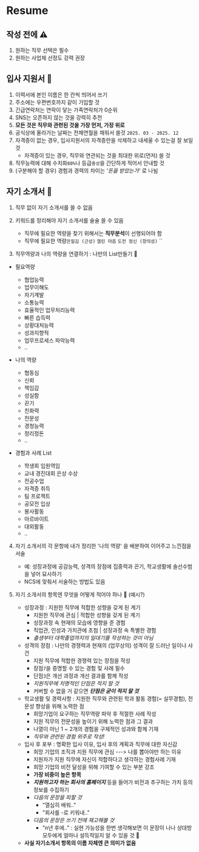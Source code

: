 # Resume

## 작성 전에 ⚠️
1. 원하는 직무 선택은 필수
2. 원하는 사업체 선정도 강력 권장

## 입사 지원서 📒
1. 이력서에 본인 이름은 한 칸씩 띄어서 쓰기
2. 주소에는 우편번호까지 같이 기입할 것
3. 긴급연락처는 연락이 닿는 가족연락처가 0순위
4. SNS는 오픈하지 않는 것을 강력히 추천
5. **모든 것은 직무와 관련된 것을 가장 먼저, 가장 위로**
6. 공식상에 올라가는 날짜는 전체연월을 채워서 쓸것 `2025. 03 - 2025. 12`
7. 자격증이 없는 경우, 입사지원서의 자격증란을 삭제하고 내세울 수 있는걸 잘 보일 것  
   - 자격증이 있는 경우, 직무와 연관되는 것을 최대한 위로(먼저) 쓸 것
8. 직무능력에 대해 수치화`80%`나 등급`중상`을 간단하게 적어서 안내할 것
9. (구분해야 할 경우) 경험과 경력의 차이는 *'돈을 받았는가'* 로 나뉨

## 자기 소개서 📃
1. 직무 없이 자기 소개서를 쓸 수 없음
2. 키워드를 정리해야 자기 소개서를 술술 쓸 수 있음
   - 직무에 필요한 역량을 찾기 위해서는 **직무분석**이 선행되어야 함
   - 직무에 필요한 역량`끈질김 (근성)` `열린 마음` `도전 정신 (창의성)` ``
  
3. 직무역량과 나의 역량을 연결하기 : 나만의 List만들기 📝  
- 필요역량
   - 협업능력
   - 업무이해도
   - 자기계발
   - 소통능력
   - 효율적인 업무처리능력
   - 빠른 습득력
   - 상황대처능력
   - 성과지향적
   - 업무프로세스 파악능력
   - ..
  
- 나의 역량
   - 협동심
   - 신뢰
   - 책임감
   - 성실함
   - 끈기
   - 친화력
   - 전문성
   - 경청능력
   - 정리정돈
   - ..
  
- 경험과 사례 List
   - 학생회 임원역임
   - 교내 경진대회 은상 수상
   - 전공수업
   - 자격증 취득
   - 팀 프로젝트
   - 공모전 입상
   - 봉사활동
   - 아르바이트
   - 대외활동
   - ..

4. 자기 소개서의 각 문항에 내가 정리한 '나의 역량' 을 배분하여 이어주고 느낀점을 서술
   - 예: 성장과정에 공감능력, 성격의 장점에 집중력과 끈기, 학교생활에 솔선수범 을 넣어 묘사하기
   - NCS에 맞춰서 서술하는 방법도 있음

5. 자기 소개서의 항목엔 무엇을 어떻게 적어야 하나 🤔 (예시?)
   - 성장과정 : 지원한 직무에 적합한 성향을 갖게 된 계기
     - 지원한 직무에 관심 | 적합한 성향을 갖게 된 계기
     - 성장과정 속 현재의 모습에 영향을 준 경험
     - 직업관, 인성과 가치관에 초첨 | 성장과정 속 특별한 경험
     - *출생부터 대학졸업까지의 일대기를 작성하는 것이 아님*
   - 성격의 장점 : 나만의 경쟁력과 현재의 (업무상의) 성격이 잘 드러난 일이나 사건
     - 지원 직무에 적합한 경쟁력 있는 장점을 작성
     - 장점`7`을 증명할 수 있는 경험 및 사례 필수
     - 단점`3`은 개선 과정과 개선 결과를 함께 작성
     - *지원직무에 치명적인 단점은 적지 말 것*
     - 커버할 수 없을 거 같으면 ***단점은 굳이 적지 말 것***
   - 학교생활 및 경력사항 : 지원한 직무와 관련된 학과 활동 경험(= 실무경험), 전문성 향상을 위해 노력한 점
     - 희망기업이 요구하는 직무역량 파악 후 적절한 사례 작성
     - 지원 직무의 전문성을 높이기 위해 노력한 점과 그 결과
     - 나열이 아닌 1 ~ 2개의 경험을 구체적인 성과와 함께 기재
     - *직무와 관련된 경험 위주로 작성!*
   - 입사 후 포부 : 명확한 입사 이유, 입사 후의 계획과 직무에 대한 자신감
     - 희망 기업의 조직과 지원 직무에 관심 \---> 나를 뽑아야만 하는 이유
     - 지원자가 지원 직무에 자신이 적합하다고 생각하는 경험사례 기재
     - 희망 기업의 비전 달성을 위해 기여할 수 있는 부분 강조
     - **가장 비중이 높은 항목**
     - ***지원하고자 하는 회사의 홈페이지*** 등을 들어가 비전과 추구하는 가치 등의 정보를 수집하기
     - *다음의 문장을 피할 것*
       - "열심히 배워.."
       - "회사를 -로 키워내.."
     - *다음의 문장은 쓰기 전에 재고해볼 것*
       - "n년 후에.." : 실현 가능성을 한번 생각해보면 이 문장이 나나 상대방 모두에게 얼마나 설득적일지 알 수 있을 것 👀
   - **사실 자기소개서 항목의 이름 자체엔 큰 의미가 없음**
